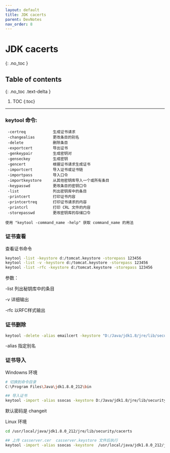 ```yaml
---
layout: default
title: JDK cacerts
parent: DevNotes
nav_order: 8
---
```


# JDK cacerts
{: .no_toc }

## Table of contents
{: .no_toc .text-delta }

1. TOC
{:toc}

---
### keytool 命令:

```
 -certreq            生成证书请求
 -changealias        更改条目的别名
 -delete             删除条目
 -exportcert         导出证书
 -genkeypair         生成密钥对
 -genseckey          生成密钥
 -gencert            根据证书请求生成证书
 -importcert         导入证书或证书链
 -importpass         导入口令
 -importkeystore     从其他密钥库导入一个或所有条目
 -keypasswd          更改条目的密钥口令
 -list               列出密钥库中的条目
 -printcert          打印证书内容
 -printcertreq       打印证书请求的内容
 -printcrl           打印 CRL 文件的内容
 -storepasswd        更改密钥库的存储口令

使用 "keytool -command_name -help" 获取 command_name 的用法
```
### 证书查看

查看证书命令

```bash
keytool -list -keystore d:/tomcat.keystore -storepass 123456
keytool -list -v -keystore d:/tomcat.keystore -storepass 123456
keytool -list -rfc -keystore d:/tomcat.keystore -storepass 123456
```

参数：

-list 列出秘钥库中的条目

-v 详细输出

-rfc 以RFC样式输出


### 证书删除

```bash
keytool -delete -alias emailcert -keystore "D:/Java/jdk1.8/jre/lib/security/cacerts"  -storepass changeit
```

-alias  指定别名

### 证书导入

Windowns 环境

```bash
# 切换到命令目录
C:\Program Files\Java\jdk1.8.0_212\bin

## 导入证书
keytool -import -alias ssocas -keystore D:/Java/jdk1.8/jre/lib/security/cacerts -file D:/casserver.cer -trustcacerts
```

默认密码是 changeit

Linux 环境

```bash
cd /usr/local/java/jdk1.8.0_212/jre/lib/security/cacerts

## 上传 casserver.cer  casserver.keystore 文件后执行
keytool -import -alias ssocas -keystore  /usr/local/java/jdk1.8.0_212/jre/lib/security/cacerts  -file  casserver.cer -trustcacerts
```

